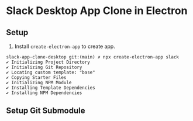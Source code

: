 # Slack Desktop App Clone in Electron

## Setup
1. Install `create-electron-app` to create app.
```
slack-app-clone-desktop git:(main) ✗ npx create-electron-app slack
✔ Initializing Project Directory
✔ Initializing Git Repository
✔ Locating custom template: "base"
✔ Copying Starter Files
✔ Initializing NPM Module
✔ Installing Template Dependencies
✔ Installing NPM Dependencies
```

## Setup Git Submodule
